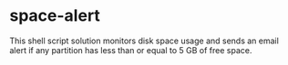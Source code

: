# space-alert
This shell script solution monitors disk space usage and sends an email alert if any partition has less than or equal to 5 GB of free space.
